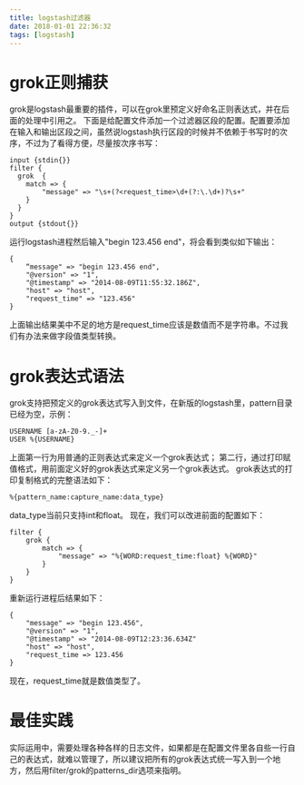 ```yaml
---
title: logstash过滤器
date: 2018-01-01 22:36:32
tags: [logstash]
---
```

# grok正则捕获
grok是logstash最重要的插件，可以在grok里预定义好命名正则表达式，并在后面的处理中引用之。
下面是给配置文件添加一个过滤器区段的配置。配置要添加在输入和输出区段之间，虽然说logstash执行区段的时候并不依赖于书写时的次序，不过为了看得方便，尽量按次序书写：
```
input {stdin{}}
filter {
  grok  {
    match => {
        "message" => "\s+(?<request_time>\d+(?:\.\d+)?\s+"
    }
  }
}
output {stdout{}}
```
运行logstash进程然后输入"begin 123.456 end"，将会看到类似如下输出：
```
{
    “message" => "begin 123.456 end",
    "@version" => "1",
    "@timestamp" => "2014-08-09T11:55:32.186Z",
    "host" => "host",
    "request_time" => "123.456"
}
```
上面输出结果美中不足的地方是request_time应该是数值而不是字符串。不过我们有办法来做字段值类型转换。

# grok表达式语法
grok支持把预定义的grok表达式写入到文件，在新版的logstash里，pattern目录已经为空，示例：
```
USERNAME [a-zA-Z0-9._-]+
USER %{USERNAME}
```
上面第一行为用普通的正则表达式来定义一个grok表达式；
第二行，通过打印赋值格式，用前面定义好的grok表达式来定义另一个grok表达式。
grok表达式的打印复制格式的完整语法如下：
```
%{pattern_name:capture_name:data_type}
```
data_type当前只支持int和float。
现在，我们可以改进前面的配置如下：
```
filter {
    grok {
        match => {
            "message" => "%{WORD:request_time:float} %{WORD}"
        }
    }
}
```
重新运行进程后结果如下：
```
{
    "message" => "begin 123.456",
    "@version" => "1",
    "@timestamp" => "2014-08-09T12:23:36.634Z"
    "host" => "host",
    "request_time => 123.456
}
```
现在，request_time就是数值类型了。

# 最佳实践
实际运用中，需要处理各种各样的日志文件，如果都是在配置文件里各自些一行自己的表达式，就难以管理了，所以建议把所有的grok表达式统一写入到一个地方，然后用filter/grok的patterns_dir选项来指明。
